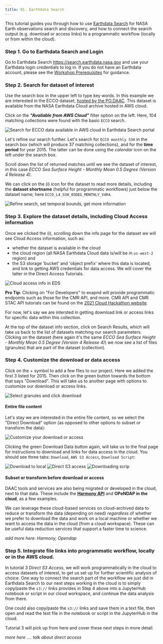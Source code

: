 ```yaml
---
title: 01. Earthdata Search
---
```


This tutorial guides you through how to use [Earthdata Search](https://search.earthdata.nasa.gov/) for NASA Earth observations search and discovery, and how to connect the search output (e.g. download or access links) to a programmatic workflow (locally or from within the cloud). 

### Step 1. Go to Earthdata Search and Login

Go to Earthdata Search <https://search.earthdata.nasa.gov> and use your Earthdata login credentials to log in. If you do not have an Earthdata account, please see the [Workshop Prerequisites](https://nasa-openscapes.github.io/2021-Cloud-Workshop-AGU/logistics/prerequisites.html) for guidance.

### Step 2. Search for dataset of interest

Use the search box in the upper left to type key words. In this example we are interested in the ECCO dataset, [hosted by the PO.DAAC](https://podaac.jpl.nasa.gov/datasetlist?search=ECCO). This dataset is available from the NASA Earthdata Cloud archive hosted in AWS cloud. 

Click on the _**"Available from AWS Cloud"**_ filter option on the left. Here, 104 matching collections were found with the basic `ECCO` search.

![Search for ECCO data available in AWS cloud in Earthdata Search portal](./img/search_ecco.png)

Let's refine our search further. Let's search for `ECCO monthly SSH` in the search box (which will produce 37 matching collections), and for the **time period** for year 2015. The latter can be done using the *calendar* icon on the left under the search box. 

Scroll down the list of returned matches until we see the dataset of interest, in this case *ECCO Sea Surface Height - Monthly Mean 0.5 Degree (Version 4 Release 4)*.

We can click on the (i) icon for the dataset to read more details, including the **dataset shortname** (helpful for programmatic workflows) just below the dataset name; here `ECCO_L4_SSH_05DEG_MONTHLY_V4R4`.

![Refine search, set temporal bounds, get more information](./img/refine_ecco.png)

### Step 3. Explore the dataset details, including Cloud Access information

Once we clicked the (i), scrolling down the info page for the dataset we will see Cloud Access information, such as:

- whether the dataset is available in the cloud 
- the cloud region (all NASA Earthdata Cloud data is/will be in `us-west-2` region) and 
- the S3 storage 'bucket' and 'object prefix' where this data is located, and link to getting AWS credentials for data access. We will cover the latter in the Direct Access Tutorials. 

![Cloud access info in EDS](./img/cloud_access_info.png)

**Pro Tip**: Clicking on "For Developers" to exapnd will provide programmatic endpoints such as those for the CMR API, and more. CMR API and CMR STAC API tutorials can be found on the [2021 Cloud Hackathon website](https://nasa-openscapes.github.io/2021-Cloud-Hackathon/tutorials/).

For now, let's say we are intersted in getting download link or access links for specific data within this collection.

At the top of the dataset info section, click on Search Results, which will take us back to the list of datasets matching our search parameters. Clicking on the dataset (here again it's the same *ECCO Sea Surface Height - Monthly Mean 0.5 Degree (Version 4 Release 4)*) we now see a list of files (granules) that are part of the dataset (collection). 

### Step 4. Customize the download or data access

Click on the + symbol to add a few files to our project. Here we added the first 3 listed for 2015. Then click on the green button towards the bottom that says "Download". This will take us to another page with options to customize our download or access links.

![Select granules and click download](./img/select_granules_download.png)

#### Entire file content

Let's stay we are interested in the entire file content, so we select the "Direct Download" option (as opposed to other options to subset or transform the data):

![Customize your download or access](./img/custom_download.png)

Clicking the green Download Data button again, will take us to the final page for instructions to download and links for data access in the cloud. You should see three tabs: `Download`, `AWS S3 Access`, `Download Script`:

![Download to local](./img/download.png)
![Direct S3 access](./img/AWS_s3_access.png)
![Downloading scrip](./img/download_script.png)

#### Subset or transform before download or access

DAAC tools and services are also being migrated or developed in the cloud, next to that data. These include the **[Harmony API](https://harmony.earthdata.nasa.gov/)** and **OPeNDAP in the cloud**, as a few examples. 

We can leverage these cloud-based services on cloud-archived data to reduce or transform the data (depending on need) *regardless* of whether we prefer to download the data and work on a local machine or whether we want to access the data in the cloud (from a cloud workspace). These can be useful data reduction services that support a faster time to science. 

*add more here: Harmony, Opendap*

### Step 5. Integrate file links into programmatic workflow, locally or in the AWS cloud. 

In tutorial 3 *Direct S3 Access*, we will work programmatically in the cloud to access datasets of interest, to get us set up for further scientific analysis of choice. One way to connect the search part of the workflow we just did in Earthdata Search to our next steps working in the cloud is to simply copy/paste the `s3://` links provides in Step 4 above into a JupyterHub notebook or script in our cloud workspace, and continue the data analysis from there. 

One could also copy/paste the `s3://` links and save them in a text file, then open and read the text file in the notebook or script in the JupyterHub in the cloud. 

Tutorial 3 will pick up from here and cover these next steps in more detail. 

*more here .... talk about direct access*



